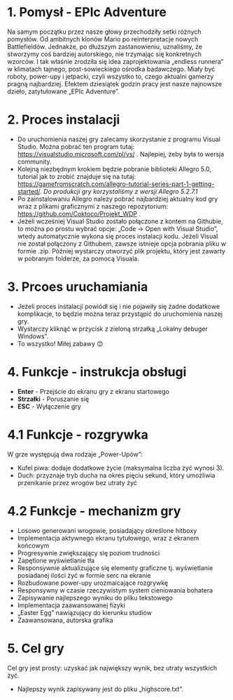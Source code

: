 # 1. Pomysł - EPIc Adventure

Na samym początku przez nasze głowy przechodziły setki różnych pomysłów. Od ambitnych klonów Mario po reinterpretacje nowych Battlefieldów. Jednakże, po dłuższym zastanowieniu, uznaliśmy, że stworzymy coś bardziej autorskiego, nie trzymając się konkretnych wzorców. I tak właśnie zrodziła się idea zaprojektowania „endless runnera” w klimatach tajnego, post-sowieckiego ośrodka badawczego. Miały być roboty, power-upy i jetpacki, czyli wszystko to, czego aktualni gamerzy pragną najbardziej.
Efektem dziesiątek godzin pracy jest nasze najnowsze dzieło, zatytułowane „EPIc Adventure”. 

# 2. Proces instalacji 

- Do uruchomienia naszej gry zalecamy skorzystanie z programu Visual Studio. Można pobrać ten program tutaj: https://visualstudio.microsoft.com/pl/vs/ . Najlepiej, żeby była to wersja community.
- Kolejną niezbędnym krokiem będzie pobranie biblioteki Allegro 5.0, tutorial jak to zrobić znajduje się na tutaj: https://gamefromscratch.com/allegro-tutorial-series-part-1-getting-started/.  *Do produkcji gry korzystaliśmy z wersji Allegro 5.2.7.1*
- Po zainstalowaniu Allegro należy pobrać najbardziej aktualny kod gry wraz z plikami graficznymi z naszego repozytorium: https://github.com/Coktoco/Projekt_WDP . 
- Jeżeli wcześniej Visual Studio zostało połączone z kontem na Githubie, to można po prostu wybrać opcje: „Code -> Open with Visual Studio”, wtedy automatycznie wykona się proces instalacji kodu. 
Jeżeli Visual nie został połączony z Githubem, zawsze istnieje opcja pobrania pliku w formie .zip. Później wystarczy otworzyć plik projektu, który jest zawarty w pobranym folderze, za pomocą Visuala. 

# 3. Prcoes uruchamiania 
- Jeżeli proces instalacji powiódł się i nie pojawiły się żadne dodatkowe komplikacje, to będzie można teraz przystąpić do uruchomienia naszej gry.
- Wystarczy kliknąć w przycisk z zieloną strzałką „Lokalny debuger Windows”.
- To wszystko! Miłej zabawy 😊

# 4. Funkcje - instrukcja obsługi
- <b>Enter</b> - Przejście do ekranu gry z ekranu startowego
- <b>Strzałki</b> - Poruszanie się 
- <b>ESC</b> - Wyłączenie gry
# 4.1 Funkcje - rozgrywka
W grze występują dwa rodzaje „Power-Upów”:
- Kufel piwa: dodaje dodatkowe życie (maksymalna liczba żyć wynosi 3).
- Duch: przyznaje tryb ducha na okres pięciu sekund, który umożliwia przenikanie przez wrogów bez utraty żyć

# 4.2 Funkcje - mechanizm gry
- Losowo generowani wrogowie, posiadający określone hitboxy
- Implementacja aktywnego ekranu tytułowego, wraz z ekranem końcowym
- Progresywnie zwiększający się poziom trudności
- Zapętlone wyświetlanie tła
- Responsywnie aktualizujące się elementy graficzne tj. wyświetlanie posiadanej ilości żyć w formie serc na ekranie
- Rozbudowane power-upy urozmaicające rozgrywkę 
- Responsywny w czasie rzeczywistym system cieniowania bohatera
- Zapisywanie najlepszego wyniku do pliku tekstowego
- Implementacja zaawansowanej fizyki 
- „Easter Egg” nawiązujący do kierunku studiów
- Zaawansowana, autorska grafika

# 5. Cel gry
Cel gry jest prosty: uzyskać jak największy wynik, bez utraty wszystkich żyć.
- Najlepszy wynik zapisywany jest do pliku „highscore.txt”.

